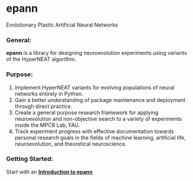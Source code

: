 # epann
Evolutionary Plastic Artificial Neural Networks

### General:

**epann** is a library for designing neuroevolution experiments using variants of the HyperNEAT algorithm. 

### Purpose:
1. Implement HyperNEAT variants for evolving populations of neural networks entirely in Python.
2. Gain a better understanding of package maintenance and deployment through direct practice. 
3. Create a general purpose research framework for applying neuroevolution and non-objective search to a variety of experiments inside the MPCR Lab, FAU.
4. Track experiment progress with effective documentation towards personal research goals in the fields of machine learning, artificial life, neuroevolution, and theoretical neuroscience.

### Getting Started:

Start with an **[Introduction to epann](https://github.com/chadwcarlson/epann/blob/master/epann/docs/getting_started/01introduction.md)**


